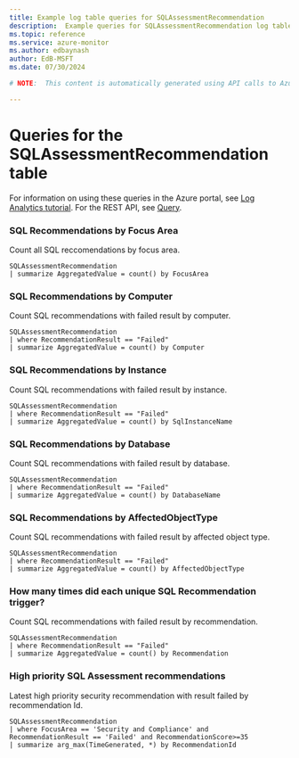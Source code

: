 ```yaml
---
title: Example log table queries for SQLAssessmentRecommendation
description:  Example queries for SQLAssessmentRecommendation log table
ms.topic: reference
ms.service: azure-monitor
ms.author: edbaynash
author: EdB-MSFT
ms.date: 07/30/2024

# NOTE:  This content is automatically generated using API calls to Azure. Any edits made on these files will be overwritten in the next run of the script. 

---
```


# Queries for the SQLAssessmentRecommendation table

For information on using these queries in the Azure portal, see [Log Analytics tutorial](/azure/azure-monitor/logs/log-analytics-tutorial). For the REST API, see [Query](/rest/api/loganalytics/query).


### SQL Recommendations by Focus Area  


Count all SQL reccomendations by focus area.  

```query
SQLAssessmentRecommendation
| summarize AggregatedValue = count() by FocusArea
```



### SQL Recommendations by Computer  


Count SQL recommendations with failed result by computer.  

```query
SQLAssessmentRecommendation
| where RecommendationResult == "Failed"
| summarize AggregatedValue = count() by Computer
```



### SQL Recommendations by Instance  


Count SQL recommendations with failed result by instance.  

```query
SQLAssessmentRecommendation
| where RecommendationResult == "Failed"
| summarize AggregatedValue = count() by SqlInstanceName
```



### SQL Recommendations by Database  


Count SQL recommendations with failed result by database.  

```query
SQLAssessmentRecommendation
| where RecommendationResult == "Failed"
| summarize AggregatedValue = count() by DatabaseName
```



### SQL Recommendations by AffectedObjectType  


Count SQL recommendations with failed result by affected object type.  

```query
SQLAssessmentRecommendation
| where RecommendationResult == "Failed"
| summarize AggregatedValue = count() by AffectedObjectType
```



### How many times did each unique SQL Recommendation trigger?  


Count SQL recommendations with failed result by recommendation.  

```query
SQLAssessmentRecommendation
| where RecommendationResult == "Failed"
| summarize AggregatedValue = count() by Recommendation
```



### High priority SQL Assessment recommendations  


Latest high priority security recommendation with result failed by recommendation Id.  

```query
SQLAssessmentRecommendation
| where FocusArea == 'Security and Compliance' and RecommendationResult == 'Failed' and RecommendationScore>=35
| summarize arg_max(TimeGenerated, *) by RecommendationId
```

